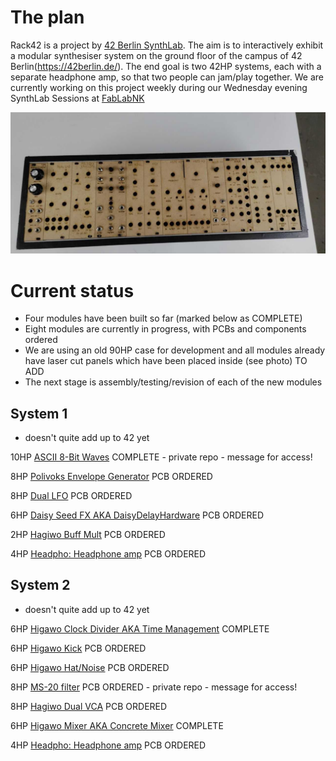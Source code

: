 # The plan

Rack42 is a project by [42 Berlin SynthLab](https://discord.gg/Nnb8dGzZ). The aim is to interactively exhibit a modular synthesiser system on the ground floor of the campus of 42 Berlin(https://42berlin.de/). The end goal is two 42HP systems, each with a separate headphone amp, so that two people can jam/play together. We are currently working on this project weekly during our Wednesday evening SynthLab Sessions at [FabLabNK](https://maps.app.goo.gl/UQUkKKDwy35rFFZc6)

![Rack42](-5873068027673691654_121.jpg)

# Current status 

- Four modules have been built so far (marked below as COMPLETE)
- Eight modules are currently in progress, with PCBs and components ordered
- We are using an old 90HP case for development and all modules already have laser cut panels which have been placed inside (see photo) TO ADD
- The next stage is assembly/testing/revision of each of the new modules

## System 1

- doesn't quite add up to 42 yet

10HP [ASCII 8-Bit Waves](https://github.com/fablabnk/8BitWaves) COMPLETE - private repo - message for access!

8HP [Polivoks Envelope Generator](https://github.com/fablabnk/EricaPolivoksEG) PCB ORDERED

8HP [Dual LFO](https://github.com/fablabnk/DualLFO)	PCB ORDERED

6HP [Daisy Seed FX AKA DaisyDelayHardware](https://github.com/fablabnk/DaisyDelayHardware) PCB ORDERED

2HP [Hagiwo Buff Mult](https://github.com/fablabnk/HagiwoBuffMult) PCB ORDERED

4HP [Headpho: Headphone amp](https://github.com/fablabnk/HeadPho) PCB ORDERED

## System 2

- doesn't quite add up to 42 yet

6HP [Higawo Clock Divider AKA Time Management](https://github.com/fablabnk/HagiwoClockMultiDivide/) COMPLETE

6HP [Higawo Kick](https://github.com/fablabnk/HagiwoKick_THT) PCB ORDERED

6HP [Higawo Hat/Noise](https://github.com/fablabnk/HagiwoHatNoise_THT) PCB ORDERED

8HP [MS-20 filter](https://github.com/fablabnk/KS-20_VCF) PCB ORDERED - private repo - message for access!

8HP [Hagiwo Dual VCA](https://github.com/fablabnk/HagiwoDualVCA) PCB ORDERED

6HP [Higawo Mixer AKA Concrete Mixer](https://github.com/fablabnk/HagiwoMixer) COMPLETE

4HP [Headpho: Headphone amp](https://github.com/fablabnk/HeadPho) PCB ORDERED
